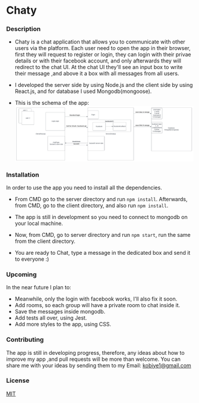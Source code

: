 # Chaty

### Description

- Chaty is a chat application that allows you to communicate with other users via the platform.
  Each user need to open the app in their browser, first they will request to register or login,
  they can login with their privae details or with their facebook account, and only afterwards they will redirect to the chat UI. At the chat UI they'll see an input box to write their message ,and above it 
  a box with all messages from all users.
  
- I developed the server side by using Node.js and the client side by using React.js, and for database 
  I used Mongodb(mongoose).

- This is the schema of the app:
  ![](Chaty-schema.png)

### Installation

In order to use the app you need to install all the dependencies.

- From CMD go to the server directory and run `npm install`. Afterwards, from CMD, go to the client directory,
  and also run `npm install`.

- The app is still in development so you need to connect to mongodb on your local machine.

- Now, from CMD, go to server directory and run `npm start`, run the same from the client directory.

- You are ready to Chat, type a message in the dedicated box and send it to everyone :)

### Upcoming

In the near future I plan to:

- Meanwhile, only the login with facebook works, I'll also fix it soon.
- Add rooms, so each group will have a private room to chat inside it.
- Save the messages inside mongodb.
- Add tests all over, using Jest.
- Add more styles to the app, using CSS.

### Contributing

The app is still in developing progress, therefore, any ideas about how to improve my app ,and pull requests will be more than welcome.
You can share me with your ideas by sending them to my Email: kobiye1@gmail.com 

### License

[MIT](https://choosealicense.com/licenses/mit/)
